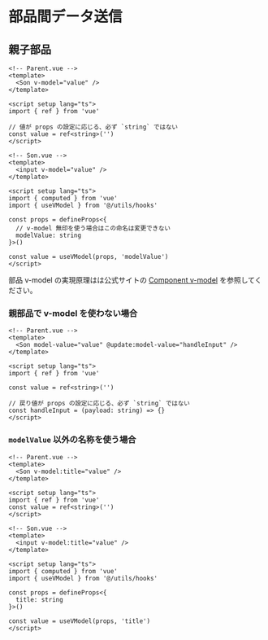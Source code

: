 # 部品間データ送信

## 親子部品

```vue
<!-- Parent.vue -->
<template>
  <Son v-model="value" />
</template>

<script setup lang="ts">
import { ref } from 'vue'

// 値が props の設定に応じる、必ず `string` ではない
const value = ref<string>('')
</script>
```

```vue
<!-- Son.vue -->
<template>
  <input v-model="value" />
</template>

<script setup lang="ts">
import { computed } from 'vue'
import { useVModel } from '@/utils/hooks'

const props = defineProps<{
  // v-model 無印を使う場合はこの命名は変更できない
  modelValue: string
}>()

const value = useVModel(props, 'modelValue')
</script>
```

部品 v-model の実現原理はは公式サイトの [Component v-model](https://vuejs.org/guide/components/v-model.html) を参照してください。

### 親部品で v-model を使わない場合

```vue
<!-- Parent.vue -->
<template>
  <Son model-value="value" @update:model-value="handleInput" />
</template>

<script setup lang="ts">
import { ref } from 'vue'

const value = ref<string>('')

// 戻り値が props の設定に応じる、必ず `string` ではない
const handleInput = (payload: string) => {}
</script>
```

### `modelValue` 以外の名称を使う場合

```vue
<!-- Parent.vue -->
<template>
  <Son v-model:title="value" />
</template>

<script setup lang="ts">
import { ref } from 'vue'
const value = ref<string>('')
</script>
```

```vue
<!-- Son.vue -->
<template>
  <input v-model:title="value" />
</template>

<script setup lang="ts">
import { computed } from 'vue'
import { useVModel } from '@/utils/hooks'

const props = defineProps<{
  title: string
}>()

const value = useVModel(props, 'title')
</script>
```
